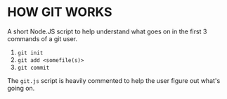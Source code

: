 # HOW GIT WORKS
A short Node.JS script to help understand what goes on in the first 3 commands of a git user.
  1. `git init`
  2. `git add <somefile(s)>`
  3. `git commit`

The `git.js` script is heavily commented to help the user figure out what's going on.
